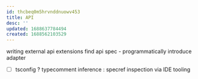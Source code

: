 ```yaml
---
id: thcbeq0m5hrvnddnuowv453
title: API
desc: ''
updated: 1688637784494
created: 1688562103529
---
```


writing external api extensions
find api spec - programmatically introduce adapter
- [ ] tsconfig
  ? typecomment inference
  : specref inspection via IDE tooling